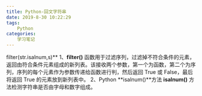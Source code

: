 ```yaml
---
title: Python-回文字符串
date: 2019-8-30 10:22:29
tags:
	Python
categories:
	学习笔记
---
```


filter(str.isalnum,s)**
1、**filter()** 函数用于过滤序列，过滤掉不符合条件的元素，返回由符合条件元素组成的新列表。该接收两个参数，第一个为函数，第二个为序列，序列的每个元素作为参数传递给函数进行判，然后返回 True 或 False，最后将返回 True 的元素放到新列表中。
2、Python **isalnum()**方法
**isalnum()** 方法检测字符串是否由字母和数字组成。